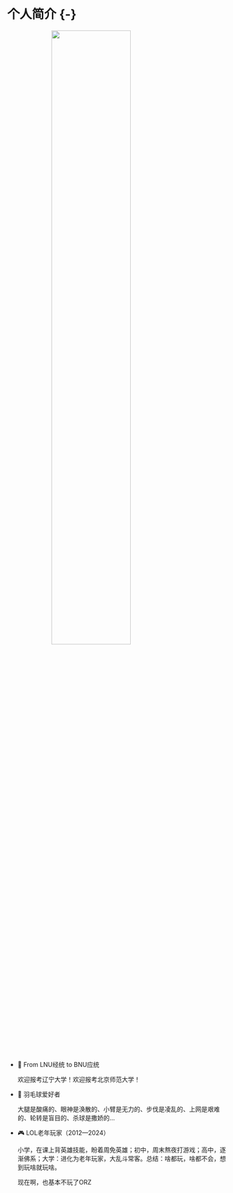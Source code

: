 # 个人简介 {-}

<img src="pic/me.jpg" width="60%" style="display: block; margin: auto;" />

-   📖 From LNU经统 to BNU应统

    欢迎报考辽宁大学！欢迎报考北京师范大学！

-   🏸 羽毛球爱好者

    大腿是酸痛的、眼神是涣散的、小臂是无力的、步伐是凌乱的、上网是艰难的、轮转是盲目的、杀球是撒娇的...

-   🎮 LOL老年玩家（2012—2024）

    小学，在课上背英雄技能，盼着周免英雄；初中，周末熬夜打游戏；高中，逐渐佛系；大学：进化为老年玩家，大乱斗常客。总结：啥都玩，啥都不会，想到玩啥就玩啥。
    
    现在啊，也基本不玩了ORZ
